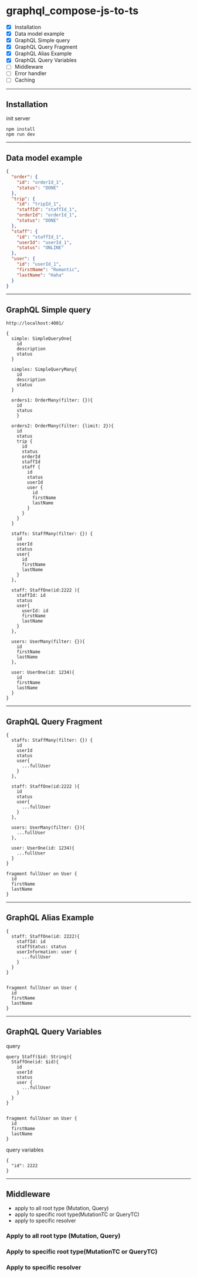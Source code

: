 # graphql_compose-js-to-ts

- [x] Installation
- [x] Data model example
- [x] GraphQL Simple query
- [x] GraphQL Query Fragment
- [x] GraphQL Alias Example
- [x] GraphQL Query Variables
- [ ] Middleware
- [ ] Error handler
- [ ] Caching

---

## Installation

init server

```
npm install
npm run dev
```

---

## Data model example

```Json
{
  "order": {
    "id": "orderId_1",
    "status": "DONE"
  },
  "trip": {
    "id": "tripId_1",
    "staffId": "staffId_1",
    "orderId": "orderId_1",
    "status": "DONE"
  },
  "staff": {
    "id": "staffId_1",
    "userId": "userId_1",
    "status": "ONLINE"
  },
  "user": {
    "id": "userId_1",
    "firstName": "Romantic",
    "lastName": "Haha"
  }
}
```

---

## GraphQL Simple query

`http://localhost:4001/`

```
{
  simple: SimpleQueryOne{
    id
    description
    status
  }

  simples: SimpleQueryMany{
    id
   	description
   	status
  }

  orders1: OrderMany(filter: {}){
  	id
  	status
	}

  orders2: OrderMany(filter: {limit: 2}){
    id
    status
    trip {
      id
      status
      orderId
      staffId
      staff {
        id
        status
        userId
        user {
          id
          firstName
          lastName
        }
      }
    }
  }

  staffs: StaffMany(filter: {}) {
    id
    userId
    status
    user{
      id
      firstName
      lastName
    }
  },

  staff: StaffOne(id:2222 ){
    staffId: id
    status
    user{
      userId: id
      firstName
      lastName
    }
  },

  users: UserMany(filter: {}){
    id
    firstName
    lastName
  },

  user: UserOne(id: 1234){
    id
    firstName
    lastName
  }
}

```

---

## GraphQL Query Fragment

```
{
  staffs: StaffMany(filter: {}) {
    id
    userId
    status
    user{
      ...fullUser
    }
  },

  staff: StaffOne(id:2222 ){
    id
    status
    user{
      ...fullUser
    }
  },

  users: UserMany(filter: {}){
    ...fullUser
  },

  user: UserOne(id: 1234){
    ...fullUser
  }
}

fragment fullUser on User {
  id
  firstName
  lastName
}

```

---

## GraphQL Alias Example

```
{
  staff: StaffOne(id: 2222){
    staffId: id
    staffStatus: status
    userInformation: user {
      ...fullUser
    }
  }
}


fragment fullUser on User {
  id
  firstName
  lastName
}

```

---

## GraphQL Query Variables

query

```
query Staff($id: String){
  StaffOne(id: $id){
    id
  	userId
    status
    user {
      ...fullUser
    }
  }
}


fragment fullUser on User {
  id
  firstName
  lastName
}

```

query variables

```
{
  "id": 2222
}
```

---

## Middleware

- apply to all root type (Mutation, Query)
- apply to specific root type(MutationTC or QueryTC)
- apply to specific resolver

### Apply to all root type (Mutation, Query)

### Apply to specific root type(MutationTC or QueryTC)

### Apply to specific resolver
